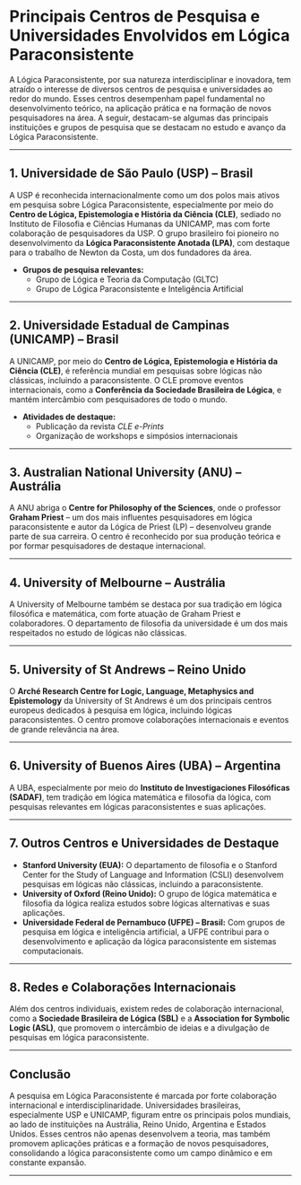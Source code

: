 
# Principais Centros de Pesquisa e Universidades Envolvidos em Lógica Paraconsistente

A Lógica Paraconsistente, por sua natureza interdisciplinar e inovadora, tem atraído o interesse de diversos centros de pesquisa e universidades ao redor do mundo. Esses centros desempenham papel fundamental no desenvolvimento teórico, na aplicação prática e na formação de novos pesquisadores na área. A seguir, destacam-se algumas das principais instituições e grupos de pesquisa que se destacam no estudo e avanço da Lógica Paraconsistente.

---

## 1. **Universidade de São Paulo (USP) – Brasil**

A USP é reconhecida internacionalmente como um dos polos mais ativos em pesquisa sobre Lógica Paraconsistente, especialmente por meio do **Centro de Lógica, Epistemologia e História da Ciência (CLE)**, sediado no Instituto de Filosofia e Ciências Humanas da UNICAMP, mas com forte colaboração de pesquisadores da USP. O grupo brasileiro foi pioneiro no desenvolvimento da **Lógica Paraconsistente Anotada (LPA)**, com destaque para o trabalho de Newton da Costa, um dos fundadores da área.

- **Grupos de pesquisa relevantes:**
  - Grupo de Lógica e Teoria da Computação (GLTC)
  - Grupo de Lógica Paraconsistente e Inteligência Artificial

---

## 2. **Universidade Estadual de Campinas (UNICAMP) – Brasil**

A UNICAMP, por meio do **Centro de Lógica, Epistemologia e História da Ciência (CLE)**, é referência mundial em pesquisas sobre lógicas não clássicas, incluindo a paraconsistente. O CLE promove eventos internacionais, como a **Conferência da Sociedade Brasileira de Lógica**, e mantém intercâmbio com pesquisadores de todo o mundo.

- **Atividades de destaque:**
  - Publicação da revista *CLE e-Prints*
  - Organização de workshops e simpósios internacionais

---

## 3. **Australian National University (ANU) – Austrália**

A ANU abriga o **Centre for Philosophy of the Sciences**, onde o professor **Graham Priest** – um dos mais influentes pesquisadores em lógica paraconsistente e autor da Lógica de Priest (LP) – desenvolveu grande parte de sua carreira. O centro é reconhecido por sua produção teórica e por formar pesquisadores de destaque internacional.

---

## 4. **University of Melbourne – Austrália**

A University of Melbourne também se destaca por sua tradição em lógica filosófica e matemática, com forte atuação de Graham Priest e colaboradores. O departamento de filosofia da universidade é um dos mais respeitados no estudo de lógicas não clássicas.

---

## 5. **University of St Andrews – Reino Unido**

O **Arché Research Centre for Logic, Language, Metaphysics and Epistemology** da University of St Andrews é um dos principais centros europeus dedicados à pesquisa em lógica, incluindo lógicas paraconsistentes. O centro promove colaborações internacionais e eventos de grande relevância na área.

---

## 6. **University of Buenos Aires (UBA) – Argentina**

A UBA, especialmente por meio do **Instituto de Investigaciones Filosóficas (SADAF)**, tem tradição em lógica matemática e filosofia da lógica, com pesquisas relevantes em lógicas paraconsistentes e suas aplicações.

---

## 7. **Outros Centros e Universidades de Destaque**

- **Stanford University (EUA):** O departamento de filosofia e o Stanford Center for the Study of Language and Information (CSLI) desenvolvem pesquisas em lógicas não clássicas, incluindo a paraconsistente.
- **University of Oxford (Reino Unido):** O grupo de lógica matemática e filosofia da lógica realiza estudos sobre lógicas alternativas e suas aplicações.
- **Universidade Federal de Pernambuco (UFPE) – Brasil:** Com grupos de pesquisa em lógica e inteligência artificial, a UFPE contribui para o desenvolvimento e aplicação da lógica paraconsistente em sistemas computacionais.

---

## 8. **Redes e Colaborações Internacionais**

Além dos centros individuais, existem redes de colaboração internacional, como a **Sociedade Brasileira de Lógica (SBL)** e a **Association for Symbolic Logic (ASL)**, que promovem o intercâmbio de ideias e a divulgação de pesquisas em lógica paraconsistente.

---

## **Conclusão**

A pesquisa em Lógica Paraconsistente é marcada por forte colaboração internacional e interdisciplinaridade. Universidades brasileiras, especialmente USP e UNICAMP, figuram entre os principais polos mundiais, ao lado de instituições na Austrália, Reino Unido, Argentina e Estados Unidos. Esses centros não apenas desenvolvem a teoria, mas também promovem aplicações práticas e a formação de novos pesquisadores, consolidando a lógica paraconsistente como um campo dinâmico e em constante expansão.

---
```